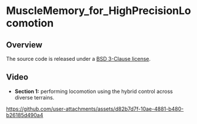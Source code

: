 # MuscleMemory_for_HighPrecisionLocomotion

## Overview

The source code is released under a [BSD 3-Clause license](LICENSE).

## Video

* **Section 1:** performing locomotion using the hybrid control across diverse terrains.


https://github.com/user-attachments/assets/d82b7d7f-10ae-4881-b480-b26185d490a4

